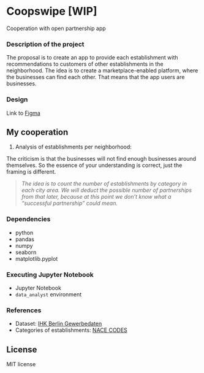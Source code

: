 # Coopswipe [WIP]
Cooperation with open partnership app 


### Description of the project

The proposal is to create an app to provide each establishment with recommendations to customers of other establishments in the neighborhood.
The idea is to create a marketplace-enabled platform, where the businesses can find each other. That means that the app users are businesses.

### Design
Link to [Figma](https://www.figma.com/proto/Ss5EDyrasg0NWrJeOu3mWs/Coopswipe?type=design&node-id=278-549&t=9oeQryOOEnvNMXsV-0&scaling=contain&page-id=123%3A917&starting-point-node-id=278%3A549https://www.figma.com/proto/Ss5EDyrasg0NWrJeOu3mWs/Coopswipe?type=design&node-id=278-549&t=9oeQryOOEnvNMXsV-0&scaling=contain&page-id=123%3A917&starting-point-node-id=278%3A549)

## My cooperation
1. Analysis of establishments per neighborhood:

  The criticism is that the businesses will not find enough businesses around themselves. So the essence of your understanding is correct, just the framing is different.
  > *The idea is to count the number of establishments by category in each city area. We will deduct the possible number of partnerships from that later, because at this point we don’t know what a “successful partnership” could mean.*

### Dependencies

* python
* pandas
* numpy
* seaborn
* matplotlib.pyplot


### Executing Jupyter Notebook

* Jupyter Notebook
* `data_analyst` environment

### References
* Dataset: [IHK Berlin Gewerbedaten](https://github.com/IHKBerlin/IHKBerlin_Gewerbedaten)
* Categories of establishments: [NACE CODES](https://ec.europa.eu/competition/mergers/cases/index/nace_all.html) 


## License

MIT license
